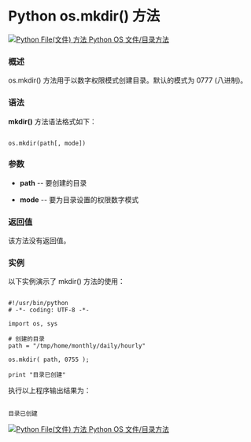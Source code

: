 Python os.mkdir() 方法
====================

 [![Python File(文件) 方法](../images/up.gif)
 Python OS 文件/目录方法](os-file-methods.html)


  ### 概述

 os.mkdir() 方法用于以数字权限模式创建目录。默认的模式为 0777 (八进制)。

 ### 语法

 **mkdir()** 方法语法格式如下：


```

os.mkdir(path[, mode])

```

 ### 参数

  * **path** -- 要创建的目录


 * **mode** -- 要为目录设置的权限数字模式


  ### 返回值

 该方法没有返回值。

 ### 实例

 以下实例演示了 mkdir() 方法的使用：


```

#!/usr/bin/python
# -*- coding: UTF-8 -*-

import os, sys

# 创建的目录
path = "/tmp/home/monthly/daily/hourly"

os.mkdir( path, 0755 );

print "目录已创建"

```

 执行以上程序输出结果为：


```

目录已创建

```

 [![Python File(文件) 方法](../images/up.gif)
 Python OS 文件/目录方法](os-file-methods.html)
